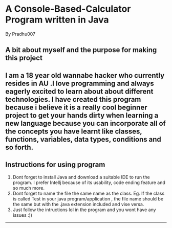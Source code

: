 # A Console-Based-Calculator Program written in Java 

By Pradhu007

A bit about myself and the purpose for making this project 
---------------------------------------------------------------------------------------------------------------------------------------------------------------------
I am a  18 year old wannabe hacker who currently  resides in  AU .I  love programming and always eagerly excited  to learn about  about different technologies. I have created this program because i believe  it is a really cool beginner project to get your hands dirty when learning  a new language because you can incorporate all of the concepts you have learnt like classes, functions, variables, data types, conditions and so forth. 
--------------------------------------------------------------------------------------------------------------------------------------------------------------------

Instructions for using program 
--------------------------------------------------------------------------------------------------------------------------------------------------------------------
1. Dont forget to install Java and download a  suitable IDE to run the program. I prefer Intellj because of its usability, code ending feature and so much more. 
2. Dont forget to name the file the same name  as the class. Eg. If the class is called Test in your java program/application , the file name should be the same but with the .java extension included and vise versa. 
3. Just follow the intructions lol in the program and you wont have any issues :))
--------------------------------------------------------------------------------------------------------------------------------------------------------------------

